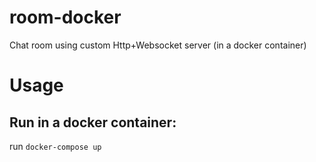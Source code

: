 # room-docker

Chat room using custom Http+Websocket server (in a docker container)


# Usage

## Run in a docker container:

run `docker-compose up`
